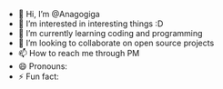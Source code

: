 - 👋 Hi, I’m @Anagogiga
- 👀 I’m interested in interesting things :D
- 🌱 I’m currently learning coding and programming
- 💞️ I’m looking to collaborate on open source projects
- 📫 How to reach me through PM
- 😄 Pronouns: 
- ⚡ Fun fact: 

<!---
Anagogiga/Anagogiga is a ✨ special ✨ repository because its `README.md` (this file) appears on your GitHub profile.
You can click the Preview link to take a look at your changes.
--->
